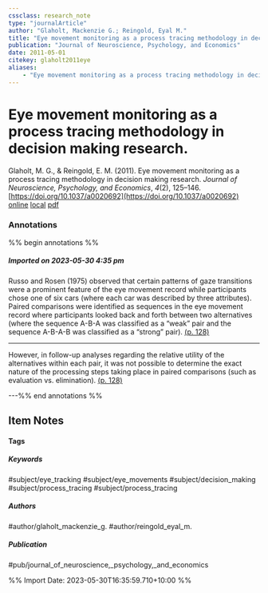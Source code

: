 ```yaml
---
cssclass: research_note
type: "journalArticle"
author: "Glaholt, Mackenzie G.; Reingold, Eyal M."
title: "Eye movement monitoring as a process tracing methodology in decision making research."
publication: "Journal of Neuroscience, Psychology, and Economics"
date: 2011-05-01
citekey: glaholt2011eye
aliases: 
    - "Eye movement monitoring as a process tracing methodology in decision making research."
---
```


# Eye movement monitoring as a process tracing methodology in decision making research.

Glaholt, M. G., & Reingold, E. M. (2011). Eye movement monitoring as a process tracing methodology in decision making research. _Journal of Neuroscience, Psychology, and Economics_, _4_(2), 125–146. [https://doi.org/10.1037/a0020692](https://doi.org/10.1037/a0020692)
[online](http://zotero.org/users/local/kZl3QdXV/items/J69IHDJQ) [local](zotero://select/library/items/J69IHDJQ) [pdf](file:///home/gjc216/Zotero/storage/JEABJDVM/Glaholt%20and%20Reingold%20-%202011%20-%20Eye%20movement%20monitoring%20as%20a%20process%20tracing%20metho.pdf)
 

 
### Annotations
%% begin annotations %%
##### Imported on 2023-05-30 4:35 pm

Russo and Rosen (1975) observed that certain patterns of gaze transitions were a prominent feature of the eye movement record while participants chose one of six cars (where each car was described by three attributes). Paired comparisons were identified as sequences in the eye movement record where participants looked back and forth between two alternatives (where the sequence A-B-A was classified as a “weak” pair and the sequence A-B-A-B was classified as a “strong” pair). [(p. 128)](zotero://open-pdf/library/items/JEABJDVM?page=128&annotation=3NGZIG2H)


---

However, in follow-up analyses regarding the relative utility of the alternatives within each pair, it was not possible to determine the exact nature of the processing steps taking place in paired comparisons (such as evaluation vs. elimination). [(p. 128)](zotero://open-pdf/library/items/JEABJDVM?page=128&annotation=6VEXK795)


---%% end annotations %%

## Item Notes

#### Tags

##### Keywords

#subject/eye_tracking #subject/eye_movements #subject/decision_making #subject/process_tracing #subject/process_tracing

##### Authors

#author/glaholt_mackenzie_g. #author/reingold_eyal_m.

##### Publication

#pub/journal_of_neuroscience,_psychology,_and_economics


%% Import Date: 2023-05-30T16:35:59.710+10:00 %%

